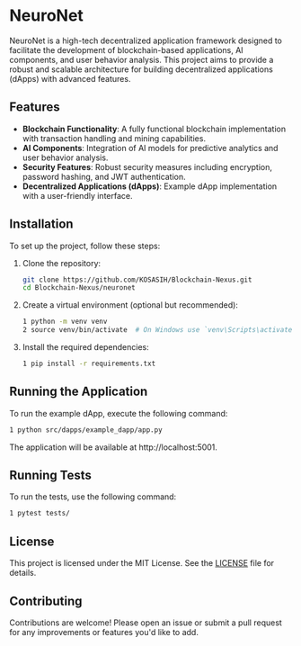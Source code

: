 # NeuroNet

NeuroNet is a high-tech decentralized application framework designed to facilitate the development of blockchain-based applications, AI components, and user behavior analysis. This project aims to provide a robust and scalable architecture for building decentralized applications (dApps) with advanced features.

## Features

- **Blockchain Functionality**: A fully functional blockchain implementation with transaction handling and mining capabilities.
- **AI Components**: Integration of AI models for predictive analytics and user behavior analysis.
- **Security Features**: Robust security measures including encryption, password hashing, and JWT authentication.
- **Decentralized Applications (dApps)**: Example dApp implementation with a user-friendly interface.

## Installation

To set up the project, follow these steps:

1. Clone the repository:
   ```bash
   git clone https://github.com/KOSASIH/Blockchain-Nexus.git
   cd Blockchain-Nexus/neuronet
   ```

2. Create a virtual environment (optional but recommended):

   ```bash
   1 python -m venv venv
   2 source venv/bin/activate  # On Windows use `venv\Scripts\activate`
   ```
   
3. Install the required dependencies:

   ```bash
   1 pip install -r requirements.txt
   ```
   
## Running the Application
To run the example dApp, execute the following command:

   ```bash
   1 python src/dapps/example_dapp/app.py
   ```
The application will be available at http://localhost:5001.

## Running Tests
To run the tests, use the following command:

   ```bash
   1 pytest tests/
   ```

## License
This project is licensed under the MIT License. See the [LICENSE](LICENSE) file for details.

## Contributing
Contributions are welcome! Please open an issue or submit a pull request for any improvements or features you'd like to add.

